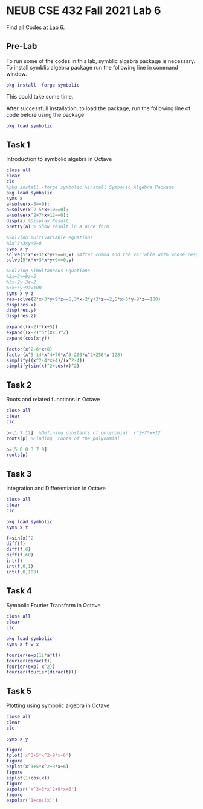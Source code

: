 # NEUB CSE 432 Fall 2021 Lab 6
Find all Codes at  [Lab 6](https://github.com/shparvez001/NEUB-CSE-432-Fall-2021/tree/main/Lab%206).
## Pre-Lab
To run some of the codes in this lab, symblic algebra package is necessary. To install symblic algebra package run the following line in command window.
```matlab
pkg install -forge symbolic 
```
This could take some time.

After successfull installation, to load the package, run the following line of code before using the package
```matlab
pkg load symbolic
```

## Task 1
Introduction to symbolic algebra in Octave
```matlab
close all
clear
clc
%pkg install -forge symbolic %install Symbolic Algebra Package
pkg load symbolic
syms x
a=solve(x-5==0);
a=solve(x^2-5*x+10==0);
a=solve(x^2+7*x+12==0);
disp(a) %Display Result
pretty(a) % Show result in a nice form

%Solving multivariable equations
%5x^2+3xy+9=0
syms x y
solve(5*x*x+3*x*y+9==0,x) %After comma add the variable with whose respect solution is necessary
solve(5*x*x+3*x*y+9==0,y)

%Solving Simultaneous Equations
%2x+3y+9z=5
%3x-2y+3z=2
%5x+5y+9z=100
syms x y z
res=solve(2*x+3*y+9*z==5,3*x-2*y+3*z==2,5*x+5*y+9*z==100)
disp(res.x)
disp(res.y)
disp(res.z)

expand((x-2)*(x+5))
expand((x-2)^5*(x+5)^2)
expand(cos(x+y))

factor(x^2-6*x+8)
factor(x^5-14*x^4+76*x^3-200*x^2+256*x-128)
simplify((x^2-4*x+4)/(x^2-4))
simplify(sin(x)^2+cos(x)^2)
```

## Task 2
Roots and related functions in Octave
```matlab
close all
clear
clc

p=[1 7 12]  %Defining constants of polynomial: x^2+7*x+12
roots(p) %Finding  roots of the polynomial

p=[5 0 0 3 7 9]
roots(p)
```

## Task 3
Integration and Differentiation in Octave
```matlab
close all
clear
clc

pkg load symbolic
syms x t

f=sin(x)^2
diff(f)
diff(f,6)
diff(f,60)
int(f)
int(f,0,1)
int(f,0,100)
```

## Task 4
Symbolic Fourier Transform in Octave
```matlab
close all
clear
clc

pkg load symbolic
syms a t w x

fourier(exp(1i*a*t))
fourier(dirac(t))
fourier(exp(-x^2))
fourier(fourier(dirac(t)))
```

## Task 5
Plotting using symbolic algebra in Octave
```matlab
close all
clear
clc

syms x y

figure
fplot('x^3+5*x^2+9*x+6')
figure
ezplot(x^3+5*x^2+9*x+6)
figure
ezplot(1+cos(x))
figure
ezpolar('x^3+5*x^2+9*x+6')
figure
ezpolar('1+cos(x)')
```
